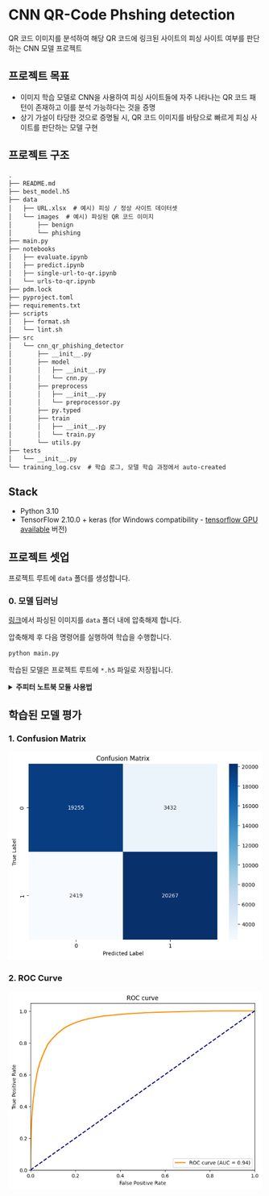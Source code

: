 # CNN QR-Code Phshing detection

QR 코드 이미지를 분석하여 해당 QR 코드에 링크된 사이트의 피싱 사이트 여부를 판단하는 CNN 모델 프로젝트

## 프로젝트 목표

- 이미지 학습 모델로 CNN을 사용하여 피싱 사이트들에 자주 나타나는 QR 코드 패턴이 존재하고 이를 분석 가능하다는 것을 증명
- 상기 가설이 타당한 것으로 증명될 시, QR 코드 이미지를 바탕으로 빠르게 피싱 사이트를 판단하는 모델 구현

## 프로젝트 구조

```
.
├── README.md
├── best_model.h5
├── data
│   ├── URL.xlsx  # 예시) 피싱 / 정상 사이트 데이터셋
│   └── images  # 예시) 파싱된 QR 코드 이미지
│       ├── benign
│       └── phishing
├── main.py
├── notebooks
│   ├── evaluate.ipynb
│   ├── predict.ipynb
│   ├── single-url-to-qr.ipynb
│   └── urls-to-qr.ipynb
├── pdm.lock
├── pyproject.toml
├── requirements.txt
├── scripts
│   ├── format.sh
│   └── lint.sh
├── src
│   └── cnn_qr_phishing_detector
│       ├── __init__.py
│       ├── model
│       │   ├── __init__.py
│       │   └── cnn.py
│       ├── preprocess
│       │   ├── __init__.py
│       │   └── preprocessor.py
│       ├── py.typed
│       ├── train
│       │   ├── __init__.py
│       │   └── train.py
│       └── utils.py
├── tests
│   └── __init__.py
└── training_log.csv  # 학습 로그, 모델 학습 과정에서 auto-created
```

## Stack

- Python 3.10
- TensorFlow 2.10.0 + keras (for Windows compatibility - [tensorflow GPU available](https://www.tensorflow.org/install/source_windows?hl=ko#gpu) 버전)

## 프로젝트 셋업

프로젝트 루트에 `data` 폴더를 생성합니다.

### 0. 모델 딥러닝

[링크](https://drive.google.com/file/d/1ufRmh9VVLdZafiXUiMFFzjg8870W9gdV/view?usp=sharing)에서 파싱된 이미지를 `data` 폴더 내에 압축해제 합니다.

압축해제 후 다음 명령어를 실행하여 학습을 수행합니다.

```bash
python main.py
```

학습된 모델은 프로젝트 루트에 `*.h5` 파일로 저장됩니다.


<details>
<summary><b>주피터 노트북 모듈 사용법</b></summary>
<div markdown="1">

### 1. notebooks/urls-to-qr.ipynb

`data` 폴더 내에 피싱 / 정상 사이트 데이터셋이 담겨있는 xlsx 파일을 넣습니다.

주석으로 `change me` 표시가 되어 있는 옵션을 변경하여 사용합니다.

### 2. notebooks/predict.ipynb

단일 QR 이미지를 바탕으로 해당 QR 코드 이미지가 피싱 사이트인지 확인하는 모듈이며, 프로젝트 루트에 이미 학습된 모델의 체크포인트 파일이 존재해야 합니다.

주석으로 `change me` 표시가 되어 있는 옵션을 변경하여 사용합니다.

### 3. notebooks/evaluate.ipynb

모델 평가 지표를 확인하는 모듈이며, 프로젝트 루트에 이미 학습된 모델의 체크포인트 파일이 존재해야 합니다.

### 4. notebooks/single-url-to-qr.ipynb

주석으로 `change me` 표시가 되어 있는 옵션을 변경하여 사용합니다.

### 5. notebooks/urls-to-qr.ipynb

주석으로 `change me` 표시가 되어 있는 옵션을 변경하여 사용합니다.

</div>
</details>

## 학습된 모델 평가

### 1. Confusion Matrix

![Confusion Matrix](./evaluate_outputs/confusion_matrix.png)

### 2. ROC Curve

![ROC Curve](./evaluate_outputs/roc_curve.png)
